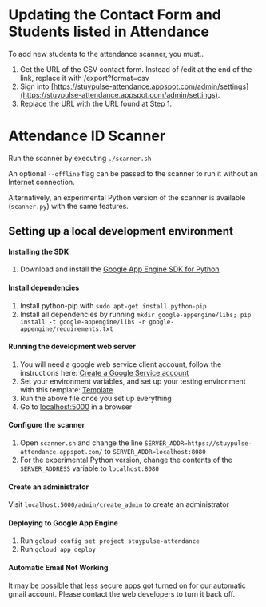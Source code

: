 # Updating the Contact Form and Students listed in Attendance

To add new students to the attendance scanner, you must..
1) Get the URL of the CSV contact form. Instead of /edit at the end of the link, replace it with /export?format=csv
2) Sign into [https://stuypulse-attendance.appspot.com/admin/settings](https://stuypulse-attendance.appspot.com/admin/settings).
3) Replace the URL with the URL found at Step 1.

# Attendance ID Scanner

Run the scanner by executing `./scanner.sh`

An optional `--offline` flag can be passed to the scanner to run it without an Internet connection.

Alternatively, an experimental Python version of the scanner is available (`scanner.py`) with the same features.

## Setting up a local development environment
#### Installing the SDK
1) Download and install the [Google App Engine SDK for Python](https://cloud.google.com/appengine/docs/standard/python/download)
#### Install dependencies
1) Install python-pip with `sudo apt-get install python-pip`
2) Install all dependencies by running `mkdir google-appengine/libs; pip install -t google-appengine/libs -r google-appengine/requirements.txt`
#### Running the development web server
1) You will need a google web service client account, follow the instructions here: [Create a Google Service account](https://cloud.google.com/docs/authentication/getting-started)
2) Set your environment variables, and set up your testing environment with this template: [Template](https://gist.github.com/vs2961/f0679ce6f9d1f38ef6e75c42acc726a2)
3) Run the above file once you set up everything
4) Go to [localhost:5000](http://localhost:5000) in a browser
#### Configure the scanner
1) Open `scanner.sh` and change the line `SERVER_ADDR=https://stuypulse-attendance.appspot.com/` to `SERVER_ADDR=localhost:8080`
2) For the experimental Python version, change the contents of the `SERVER_ADDRESS` variable to `localhost:8080`
#### Create an administrator
Visit `localhost:5000/admin/create_admin` to create an administrator
#### Deploying to Google App Engine
1) Run `gcloud config set project stuypulse-attendance`
2) Run `gcloud app deploy`
#### Automatic Email Not Working
It may be possible that less secure apps got turned on for our automatic gmail account. Please contact the web developers to turn it back off.
